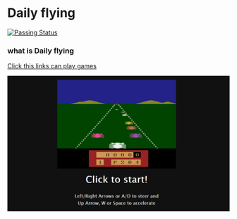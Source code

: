 # Daily flying

[![Passing Status](https://github.com/Shiny-Man/img.org/blob/master/passing.svg)](https://github.com/Apriluestc/daily-flying)

### what is Daily flying

[Click this links can play games](http://39.107.70.253/%E5%A4%A9%E5%A4%A9%E9%A3%9E%E8%BD%A6.html)

[![Game screenshots](https://github.com/Apriluestc/img.org/blob/master/daily-flying.png)](https://github.com/Apriluestc/daily-flying)
